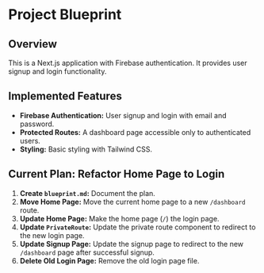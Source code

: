 # Project Blueprint

## Overview

This is a Next.js application with Firebase authentication. It provides user signup and login functionality.

## Implemented Features

*   **Firebase Authentication:** User signup and login with email and password.
*   **Protected Routes:** A dashboard page accessible only to authenticated users.
*   **Styling:** Basic styling with Tailwind CSS.

## Current Plan: Refactor Home Page to Login

1.  **Create `blueprint.md`:** Document the plan.
2.  **Move Home Page:** Move the current home page to a new `/dashboard` route.
3.  **Update Home Page:** Make the home page (`/`) the login page.
4.  **Update `PrivateRoute`:** Update the private route component to redirect to the new login page.
5.  **Update Signup Page:** Update the signup page to redirect to the new `/dashboard` page after successful signup.
6.  **Delete Old Login Page:** Remove the old login page file.